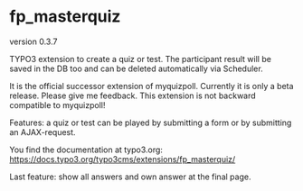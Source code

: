 # fp_masterquiz

version 0.3.7

TYPO3 extension to create a quiz or test. The participant result will be saved in the DB too and can be deleted automatically via Scheduler.

It is the official successor extension of myquizpoll.
Currently it is only a beta release. Please give me feedback.
This extension is not backward compatible to myquizpoll!

Features: a quiz or test can be played by submitting a form or by submitting an AJAX-request.

You find the documentation at typo3.org: https://docs.typo3.org/typo3cms/extensions/fp_masterquiz/

Last feature: show all answers and own answer at the final page.